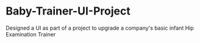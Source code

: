 # Baby-Trainer-UI-Project
Designed a UI as part of a project to upgrade a company's basic infant Hip Examination Trainer
